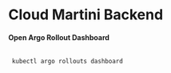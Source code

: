 # Cloud Martini Backend


#### Open Argo Rollout Dashboard
```bash

 kubectl argo rollouts dashboard

```
